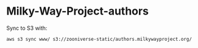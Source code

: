 # Milky-Way-Project-authors

Sync to S3 with:

```
aws s3 sync www/ s3://zooniverse-static/authors.milkywayproject.org/
```
